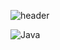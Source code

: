 ![header](https://capsule-render.vercel.app/api?type=waving&color=auto&height=300&section=header&text=Jun&fontSize=90&animation=fadeIn&fontAlignY=38&desc=Welcome!&descAlignY=51&descAlign=62)

<!--
**khome7/khome7** is a ✨ _special_ ✨ repository because its `README.md` (this file) appears on your GitHub profile.

Here are some ideas to get you started:

- 🔭 I’m currently working on ...
- 🌱 I’m currently learning ...
- 👯 I’m looking to collaborate on ...
- 🤔 I’m looking for help with ...
- 💬 Ask me about ...
- 📫 How to reach me: ...
- 😄 Pronouns: ...
- ⚡ Fun fact: ...
-->
![Java](https://img.shields.io/badge/Java-#239120?style=flat-square&logo=Java&logoColor=blue)
